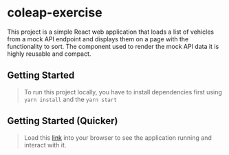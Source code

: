 # coleap-exercise

This project is a simple React web application that loads a list of vehicles from a mock API endpoint and displays them on a page with the functionality to sort. The component used to render the mock API data it is highly reusable and compact.

## Getting Started

>To run this project locally, you have to install dependencies first using `yarn install` and the `yarn start`

## Getting Started (Quicker)

>Load this [link](https://9nwy7.csb.app/) into your browser to see the application running and interact with it.
